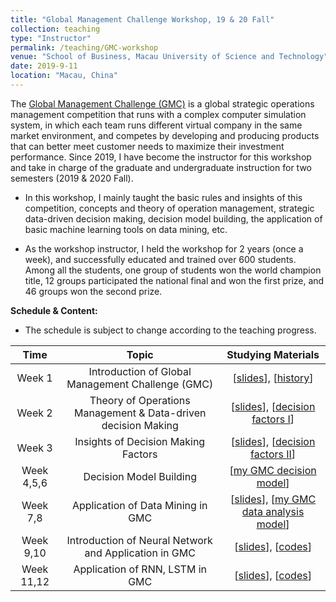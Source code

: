 ```yaml
---
title: "Global Management Challenge Workshop, 19 & 20 Fall"
collection: teaching
type: "Instructor"
permalink: /teaching/GMC-workshop
venue: "School of Business, Macau University of Science and Technology"
date: 2019-9-11
location: "Macau, China"
---
```


The [Global Management Challenge (GMC)](https://globalmanagementchallenge.pt/worldgmc/) is a global strategic operations management competition that runs with a complex computer simulation system, in which each team runs different virtual company in the same market environment, and competes by developing and producing products that can better meet customer needs to maximize their investment performance. Since 2019, I have become the instructor for this workshop and take in charge of the graduate and undergraduate instruction for two semesters (2019 & 2020 Fall).

+ In this workshop, I mainly taught the basic rules and insights of this competition, concepts and theory of operation management, strategic data-driven decision making, decision model building, the application of basic machine learning tools on data mining, etc.

+ As the workshop instructor, I held the workshop for 2 years (once a week), and successfully educated and trained over 600 students. Among all the students, one group of students won the world champion title, 12 groups participated the national final and won the first prize, and 46 groups won the second prize.  

**Schedule & Content:**

+ The schedule is subject to change according to the teaching progress.

| Time | Topic | Studying Materials |
|:-:|:-:|:-:|
| Week 1  | Introduction of Global Management Challenge (GMC)  |\[[slides](https://github.com/yilingu0094/yilingu0094.github.io/tree/master/files/GMC%20Training/Week%201)\], \[[history](https://github.com/yilingu0094/yilingu0094.github.io/tree/master/files/GMC%20Training/Week%201)\]   |
| Week 2  | Theory of Operations Management & Data-driven decision Making  |\[[slides](https://github.com/yilingu0094/yilingu0094.github.io/tree/master/files/GMC%20Training/Week%202)\], \[[decision factors I](https://github.com/yilingu0094/yilingu0094.github.io/tree/master/files/GMC%20Training/Week%202)\]   |
| Week 3  | Insights of Decision Making Factors  |\[[slides](https://github.com/yilingu0094/yilingu0094.github.io/tree/master/files/GMC%20Training/Week%203)\], \[[decision factors II](https://github.com/yilingu0094/yilingu0094.github.io/tree/master/files/GMC%20Training/Week%203)\] |
| Week 4,5,6  | Decision Model Building  | \[[my GMC decision model](https://github.com/yilingu0094/yilingu0094.github.io/tree/master/files/GMC%20Training/Week%204%2C%205%2C%206)\]  |
| Week 7,8  | Application of Data Mining in GMC  | \[[slides](https://github.com/yilingu0094/yilingu0094.github.io/tree/master/files/GMC%20Training/Week%207%2C%208)\], \[[my GMC data analysis model](https://github.com/yilingu0094/yilingu0094.github.io/tree/master/files/GMC%20Training/Week%207%2C%208)\]  |
| Week 9,10  | Introduction of Neural Network and Application in GMC  | \[[slides](https://github.com/yilingu0094/yilingu0094.github.io/tree/master/files/GMC%20Training/Week%209%2C%2010)\], \[[codes](https://github.com/yilingu0094/yilingu0094.github.io/tree/master/files/GMC%20Training/Week%209%2C%2010)\]  |
| Week 11,12  | Application of RNN, LSTM in GMC  |  \[[slides](https://github.com/yilingu0094/yilingu0094.github.io/tree/master/files/GMC%20Training/Week%2011%2C%2012)\], \[[codes](https://github.com/yilingu0094/yilingu0094.github.io/tree/master/files/GMC%20Training/Week%2011%2C%2012)\]  |

